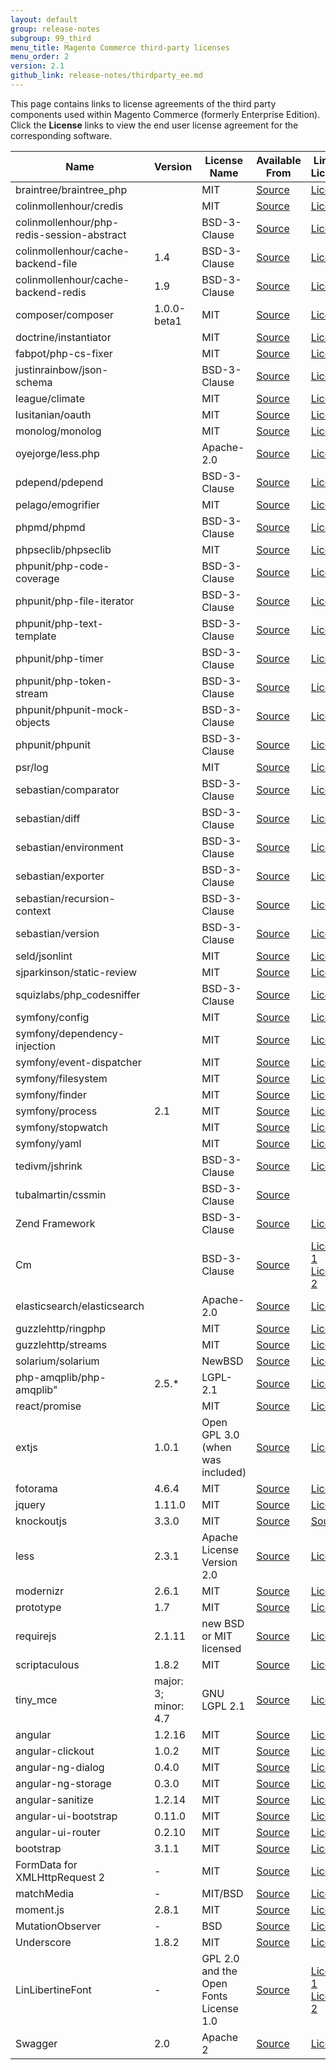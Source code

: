 ```yaml
---
layout: default
group: release-notes
subgroup: 99_third
menu_title: Magento Commerce third-party licenses
menu_order: 2
version: 2.1
github_link: release-notes/thirdparty_ee.md
---
```


This page contains links to license agreements of the third party components used within Magento Commerce (formerly Enterprise Edition).  Click the **License** links to view the end user license agreement for the corresponding software.

Name|Version|License Name|Available From|Link to License
---|---|---|---|---
braintree/braintree_php || MIT|[Source](https://github.com/braintree/braintree_php)|[License](https://github.com/braintree/braintree_php/blob/master/LICENSE)
colinmollenhour/credis || MIT|[Source](https://github.com/colinmollenhour/credis)|[License](https://github.com/colinmollenhour/credis/blob/master/LICENSE)
colinmollenhour/php-redis-session-abstract || BSD-3-Clause|[Source](https://github.com/colinmollenhour/php-redis-session-abstract)|[License](https://github.com/colinmollenhour/php-redis-session-abstract#license)
colinmollenhour/cache-backend-file |1.4| BSD-3-Clause|[Source](https://github.com/colinmollenhour/Cm_Cache_Backend_Redis)|[License](https://github.com/colinmollenhour/Cm_Cache_Backend_Redis/blob/master/Cm/Cache/Backend/Redis.php)
colinmollenhour/cache-backend-redis |1.9| BSD-3-Clause|[Source](https://github.com/colinmollenhour/Cm_Cache_Backend_File)|[License](https://github.com/colinmollenhour/Cm_Cache_Backend_File/blob/master/File.php)
composer/composer |1.0.0-beta1| MIT|[Source](https://github.com/composer/composer)|[License](https://github.com/composer/composer/blob/master/LICENSE)
doctrine/instantiator || MIT|[Source](https://github.com/doctrine/instantiator)|[License](https://github.com/doctrine/instantiator/blob/master/LICENSE)
fabpot/php-cs-fixer || MIT|[Source](https://www.versioneye.com/php/fabpot:php-cs-fixer/dev-master)|[License](http://spdx.org/licenses/MIT.html)
justinrainbow/json-schema || BSD-3-Clause|[Source](https://github.com/justinrainbow/json-schema)|[License](https://github.com/justinrainbow/json-schema/blob/master/LICENSE)
league/climate || MIT|[Source](https://github.com/thephpleague/climate)|[License](https://github.com/thephpleague/climate/blob/master/LICENSE.md)
lusitanian/oauth || MIT|[Source](https://github.com/Lusitanian/PHPoAuthLib)|[License](https://github.com/Lusitanian/PHPoAuthLib/blob/master/LICENSE)
monolog/monolog || MIT|[Source](https://github.com/Seldaek/monolog)|[License](https://github.com/Seldaek/monolog/blob/master/LICENSE)
oyejorge/less.php || Apache-2.0|[Source](https://github.com/oyejorge/less.php)|[License](https://github.com/oyejorge/less.php/blob/master/LICENSE)
pdepend/pdepend || BSD-3-Clause|[Source](https://github.com/pdepend/pdepend)|[License](https://github.com/pdepend/pdepend/blob/master/LICENSE)
pelago/emogrifier || MIT|[Source](https://github.com/jjriv/emogrifier)|[License](https://github.com/jjriv/emogrifier/blob/master/LICENSE)
phpmd/phpmd || BSD-3-Clause|[Source](https://github.com/phpmd/phpmd)|[License](https://github.com/phpmd/phpmd/blob/master/LICENSE)
phpseclib/phpseclib || MIT|[Source](https://github.com/phpseclib/phpseclib)|[License](https://github.com/phpseclib/phpseclib/blob/master/LICENSE)
phpunit/php-code-coverage || BSD-3-Clause|[Source](https://github.com/sebastianbergmann/php-code-coverage)|[License](https://github.com/sebastianbergmann/php-code-coverage/blob/master/LICENSE)
phpunit/php-file-iterator || BSD-3-Clause|[Source](https://github.com/sebastianbergmann/php-file-iterator)|[License](https://github.com/sebastianbergmann/php-file-iterator/blob/master/LICENSE)
phpunit/php-text-template || BSD-3-Clause|[Source](https://github.com/sebastianbergmann/php-text-template)|[License](https://github.com/sebastianbergmann/php-text-template/blob/master/LICENSE)
phpunit/php-timer || BSD-3-Clause|[Source](https://github.com/sebastianbergmann/php-timer)|[License](https://github.com/sebastianbergmann/php-timer/blob/master/LICENSE)
phpunit/php-token-stream || BSD-3-Clause|[Source](https://github.com/sebastianbergmann/php-token-stream)|[License](https://github.com/sebastianbergmann/php-token-stream/blob/master/LICENSE)
phpunit/phpunit-mock-objects || BSD-3-Clause|[Source](https://github.com/sebastianbergmann/phpunit-mock-objects)|[License](https://github.com/sebastianbergmann/phpunit-mock-objects/blob/master/LICENSE)
phpunit/phpunit || BSD-3-Clause|[Source](https://github.com/sebastianbergmann/phpunit)|[License](https://github.com/sebastianbergmann/phpunit/blob/master/LICENSE)
psr/log || MIT|[Source](https://github.com/php-fig/log)|[License](https://github.com/php-fig/log/blob/master/LICENSE)
sebastian/comparator || BSD-3-Clause|[Source](https://github.com/sebastianbergmann/comparator)|[License](https://github.com/sebastianbergmann/comparator/blob/master/LICENSE)
sebastian/diff || BSD-3-Clause|[Source](https://github.com/sebastianbergmann/diff)|[License](https://github.com/sebastianbergmann/diff/blob/master/LICENSE)
sebastian/environment || BSD-3-Clause|[Source](https://github.com/sebastianbergmann/environment)|[License](https://github.com/sebastianbergmann/environment/blob/master/LICENSE)
sebastian/exporter || BSD-3-Clause|[Source](https://github.com/sebastianbergmann/exporter)|[License](https://github.com/sebastianbergmann/exporter/blob/master/LICENSE)
sebastian/recursion-context || BSD-3-Clause|[Source](https://github.com/sebastianbergmann/recursion-context)|[License](https://github.com/sebastianbergmann/recursion-context/blob/master/LICENSE)
sebastian/version || BSD-3-Clause|[Source](https://github.com/sebastianbergmann/version)|[License](https://github.com/sebastianbergmann/version/blob/master/LICENSE)
seld/jsonlint || MIT|[Source](https://github.com/Seldaek/jsonlint)|[License](https://github.com/Seldaek/jsonlint/blob/master/LICENSE)
sjparkinson/static-review || MIT|[Source](https://github.com/sjparkinson/static-review)|[License](https://github.com/sjparkinson/static-review/blob/master/LICENSE)
squizlabs/php_codesniffer || BSD-3-Clause|[Source](https://github.com/squizlabs/PHP_CodeSniffer)|[License](https://github.com/squizlabs/PHP_CodeSniffer/blob/master/licence.txt)
symfony/config || MIT|[Source](https://github.com/symfony/config)|[License](https://github.com/symfony/config/blob/master/LICENSE)
symfony/dependency-injection || MIT|[Source](https://github.com/symfony/dependency-injection)|[License](https://github.com/symfony/dependency-injection/blob/master/LICENSE)
symfony/event-dispatcher || MIT|[Source](https://github.com/symfony/event-dispatcher)|[License](https://github.com/symfony/event-dispatcher/blob/master/LICENSE)
symfony/filesystem || MIT|[Source](https://github.com/symfony/filesystem)|[License](https://github.com/symfony/filesystem/blob/master/LICENSE)
symfony/finder || MIT|[Source](https://github.com/symfony/finder)|[License](https://github.com/symfony/finder/blob/master/LICENSE)
symfony/process |2.1| MIT|[Source](https://github.com/symfony/process)|[License](https://github.com/symfony/process/blob/master/LICENSE)
symfony/stopwatch || MIT|[Source](https://github.com/symfony/stopwatch)|[License](https://github.com/symfony/stopwatch/blob/master/LICENSE)
symfony/yaml || MIT|[Source](https://github.com/symfony/yaml)|[License](https://github.com/symfony/yaml/blob/master/LICENSE)
tedivm/jshrink || BSD-3-Clause|[Source](https://github.com/tedious/JShrink)|[License](https://github.com/tedious/JShrink/blob/master/LICENSE)
tubalmartin/cssmin || BSD-3-Clause|[Source](https://github.com/tubalmartin/YUI-CSS-compressor-PHP-port)|
Zend Framework||BSD-3-Clause|[Source](http://framework.zend.com/)|[License](https://framework.zend.com/license)
Cm ||BSD-3-Clause|[Source](https://github.com/colinmollenhour/Cm_RedisSession)|[License 1](https://github.com/colinmollenhour/Cm_RedisSession/blob/master/Cm_RedisSession.xml) [License 2](http://opensource.org/licenses/BSD-3-Clause)
elasticsearch/elasticsearch || Apache-2.0|[Source](https://github.com/elastic/elasticsearch-php)|[License](https://github.com/elastic/elasticsearch-php/blob/master/LICENSE)
guzzlehttp/ringphp || MIT|[Source](https://github.com/guzzle/RingPHP)|[License](https://github.com/guzzle/RingPHP/blob/master/LICENSE)
guzzlehttp/streams || MIT|[Source](https://github.com/guzzle/streams)|[License](https://github.com/guzzle/streams/blob/master/LICENSE)
solarium/solarium || NewBSD|[Source](https://github.com/solariumphp/solarium)|[License](https://github.com/solariumphp/solarium/blob/master/COPYING)
php-amqplib/php-amqplib" |2.5.*| LGPL-2.1|[Source](https://github.com/php-amqplib/php-amqplib)|[License](https://github.com/php-amqplib/php-amqplib/blob/master/LICENSE)
react/promise || MIT|[Source](https://github.com/reactphp/promise)|[License](https://github.com/reactphp/promise/blob/master/LICENSE)
extjs |1.0.1|Open GPL 3.0 (when was included)|[Source](https://www.sencha.com/)|[License](https://www.gnu.org/licenses/lgpl.html)
fotorama|4.6.4 |MIT|[Source](https://github.com/artpolikarpov/fotorama)|[License](https://github.com/artpolikarpov/fotorama/blob/master/MIT-LICENSE)
jquery|1.11.0 |MIT|[Source](https://jquery.com/)|[License](https://jquery.org/license/)
knockoutjs|3.3.0 |MIT|[Source](http://knockoutjs.com/downloads/index.html)|[Source](https://github.com/knockout/knockout/blob/master/LICENSE)
less |2.3.1|Apache License Version 2.0|[Source](https://github.com/less/less.js)|[License](https://github.com/less/less.js/blob/master/LICENSE)
modernizr|2.6.1 |MIT|[Source](https://github.com/Modernizr/Modernizr)|[License](https://github.com/Modernizr/Modernizr/blob/master/LICENSE)
prototype|1.7 |MIT|[Source](http://prototypejs.org)|[License](https://github.com/sstephenson/prototype/blob/master/LICENSE)
requirejs |2.1.11|new BSD or MIT licensed|[Source](https://github.com/requirejs/requirejs)|[License](https://github.com/requirejs/requirejs/blob/master/LICENSE)
scriptaculous|1.8.2 |MIT|[Source](http://script.aculo.us)|[License](http://madrobby.github.io/scriptaculous/license/)
tiny_mce |major: 3; minor: 4.7|GNU LGPL 2.1|[Source](https://www.tinymce.com)|[License](https://github.com/tinymce/tinymce/blob/master/LICENSE.TXT)
angular|1.2.16 |MIT|[Source](https://github.com/angular/angular.js)|[License](https://github.com/angular/angular.js/blob/master/LICENSE)
angular-clickout|1.0.2 |MIT|[Source](https://github.com/neoziro/angular-clickout)|[License](https://github.com/neoziro/angular-clickout#license)
angular-ng-dialog|0.4.0 |MIT|[Source](https://github.com/likeastore/ngDialog)|[License](https://github.com/neoziro/angular-clickout#license)
angular-ng-storage|0.3.0 |MIT|[Source](https://github.com/gsklee/ngStorage)|[License](https://github.com/gsklee/ngStorage/blob/master/LICENSE)
angular-sanitize|1.2.14 |MIT|[Source](https://code.angularjs.org/1.2.14/angular-sanitize.min.js)|[License](https://code.angularjs.org/1.2.14/angular-sanitize.min.js)
angular-ui-bootstrap|0.11.0 |MIT|[Source](http://angular-ui.github.io/bootstrap)|[License](https://github.com/angular-ui/bootstrap/blob/master/LICENSE)
angular-ui-router|0.2.10 |MIT|[Source](http://angular-ui.github.com/)|[License](http://www.opensource.org/licenses/MIT)
bootstrap|3.1.1 |MIT|[Source](http://getbootstrap.com)|[License](https://github.com/twbs/bootstrap/blob/master/LICENSE)
FormData for XMLHttpRequest 2 |-| MIT|[Source](https://gist.github.com/Rob--W/8b5adedd84c0d36aba64)|[License](https://gist.github.com/Rob--W/8b5adedd84c0d36aba64)
matchMedia |-| MIT/BSD|[Source](https://github.com/paulirish/matchMedia.js/)|[License](https://github.com/paulirish/matchMedia.js/blob/master/LICENSE.txt)
moment.js |2.8.1| MIT|[Source](http://momentjs.com)|[License](http://momentjs.com/downloads/moment.js)
MutationObserver |-| BSD|[Source](http://polymer.github.io)|[License](http://polymer.github.io/LICENSE.txt)
Underscore |1.8.2| MIT|[Source](http://underscorejs.org)|[License](https://github.com/jashkenas/underscore/blob/master/LICENSE)
LinLibertineFont|-|GPL 2.0 and the Open Fonts License 1.0|[Source](http://www.linuxlibertine.org)|[License 1](http://www.gnu.org/licenses/old-licenses/gpl-2.0.html) [License 2](http://scripts.sil.org/cms/scripts/page.php)
Swagger |2.0| Apache 2|[Source](https://github.com/swagger-api/swagger-ui)|[License](http://swagger.io/license/)
